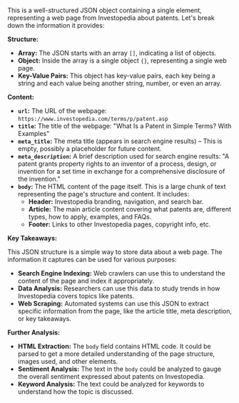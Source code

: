This is a well-structured JSON object containing a single element, representing a web page from Investopedia about patents. Let's break down the information it provides:

**Structure:**

* **Array:** The JSON starts with an array `[]`, indicating a list of objects.
* **Object:**  Inside the array is a single object `{}`, representing a single web page.
* **Key-Value Pairs:** This object has key-value pairs, each key being a string and each value being another string, number, or even an array.

**Content:**

* **`url`:**  The URL of the webpage: `https://www.investopedia.com/terms/p/patent.asp`
* **`title`:** The title of the webpage: "What Is a Patent in Simple Terms? With Examples"
* **`meta_title`:**  The meta title (appears in search engine results) – This is empty, possibly a placeholder for future content.
* **`meta_description`:**  A brief description used for search engine results: "A patent grants property rights to an inventor of a process, design, or invention for a set time in exchange for a comprehensive disclosure of the invention."
* **`body`:**  The HTML content of the page itself. This is a large chunk of text representing the page's structure and content. It includes:
    * **Header:**  Investopedia branding, navigation, and search bar.
    * **Article:**  The main article content covering what patents are, different types, how to apply, examples, and FAQs.
    * **Footer:** Links to other Investopedia pages, copyright info, etc.

**Key Takeaways:**

This JSON structure is a simple way to store data about a web page. The information it captures can be used for various purposes:

* **Search Engine Indexing:**  Web crawlers can use this to understand the content of the page and index it appropriately.
* **Data Analysis:**  Researchers can use this data to study trends in how Investopedia covers topics like patents.
* **Web Scraping:**  Automated systems can use this JSON to extract specific information from the page, like the article title, meta description, or key takeaways.

**Further Analysis:**

* **HTML Extraction:** The `body` field contains HTML code. It could be parsed to get a more detailed understanding of the page structure, images used, and other elements.
* **Sentiment Analysis:**  The text in the `body` could be analyzed to gauge the overall sentiment expressed about patents on Investopedia.
* **Keyword Analysis:** The text could be analyzed for keywords to understand how the topic is discussed. 
